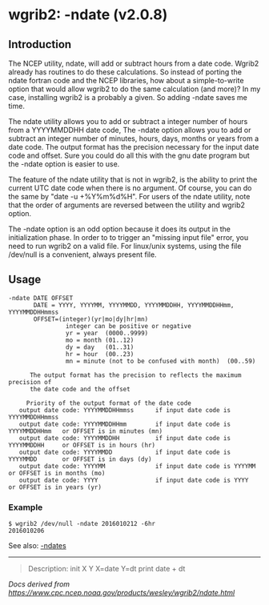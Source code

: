 # wgrib2: -ndate (v2.0.8)

## Introduction

The NCEP utility, ndate, will add or subtract hours from a date code.
Wgrib2 already has routines to do these calculations. So instead of
porting the ndate fortran code and the NCEP libraries, how about
a simple-to-write option that would allow wgrib2 to do the same
calculation (and more)? In my case, installing wgrib2 is a probably a given.
So adding -ndate saves me time.

The ndate utility allows you to add or subtract a integer number of hours
from a YYYYMMDDHH date code,
The -ndate option allows you to add or
subtract an integer number of minutes, hours, days, months or years from
a date code. The output format has the precision necessary for the input date code
and offset. Sure you could do all this with the gnu date program but
the -ndate option is easier to use.

The feature of the ndate utility that is not in wgrib2, is the ability
to print the current UTC date code when there is no argument. Of course, you
can do the same by "date -u +%Y%m%d%H". For users of the ndate utility, note that
the order of arguments are reversed between the utility and wgrib2 option.

The -ndate option is an odd
option because it does its output in the initialization phase.
In order to to trigger an "missing input file" error, you need
to run wgrib2 on a valid file. For linux/unix systems, using
the file /dev/null is a convenient, always present file.

## Usage

```
-ndate DATE OFFSET
       DATE = YYYY, YYYYMM, YYYYMMDD, YYYYMMDDHH, YYYYMMDDHHmm, YYYYMMDDHHmmss
       OFFSET=(integer)(yr|mo|dy|hr|mn)
                integer can be positive or negative
                yr = year  (0000..9999)
                mo = month (01..12)
                dy = day   (01..31)
                hr = hour  (00..23)
                mn = minute (not to be confused with month)  (00..59)

      The output format has the precision to reflects the maximum precision of
      the date code and the offset

     Priority of the output format of the date code
   output date code: YYYYMMDDHHmmss      if input date code is YYYYMMDDHHmmss
   output date code: YYYYMMDDHHmm        if input date code is YYYYMMDDHHmm   or OFFSET is in minutes (mn)
   output date code: YYYYMMDDHH          if input date code is YYYYMMDDHH     or OFFSET is in hours (hr)
   output date code: YYYYMMDD            if input date code is YYYYMMDD       or OFFSET is in days (dy)
   output date code: YYYYMM              if input date code is YYYYMM         or OFFSET is in months (mo)
   output date code: YYYY                if input date code is YYYY           or OFFSET is in years (yr)
```

### Example

```
$ wgrib2 /dev/null -ndate 2016010212 -6hr
2016010206
```

See also: [-ndates](./ndates.md)

---

> Description: init X Y X=date Y=dt print date + dt

_Docs derived from <https://www.cpc.ncep.noaa.gov/products/wesley/wgrib2/ndate.html>_
